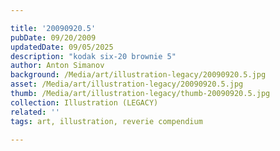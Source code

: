 ```yaml
---

title: '20090920.5'
pubDate: 09/20/2009
updatedDate: 09/05/2025
description: "kodak six-20 brownie 5"
author: Anton Simanov
background: /Media/art/illustration-legacy/20090920.5.jpg
asset: /Media/art/illustration-legacy/20090920.5.jpg
thumb: /Media/art/illustration-legacy/thumb-20090920.5.jpg
collection: Illustration (LEGACY)
related: ''
tags: art, illustration, reverie compendium

---
```


